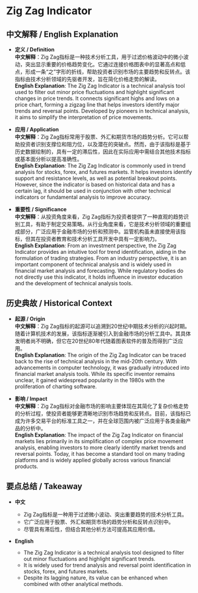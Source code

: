 # Zig Zag Indicator

## 中文解释 / English Explanation

* **定义 / Definition**  
  **中文解释**：Zig Zag指标是一种技术分析工具，用于过滤价格波动中的微小波动，突出显示重要的价格趋势变化。它通过连接价格图表中的显著高点和低点，形成一条“之”字形的折线，帮助投资者识别市场的主要趋势和反转点。该指标由技术分析领域的先驱者开发，旨在简化价格走势的解读。  
  **English Explanation**: The Zig Zag Indicator is a technical analysis tool used to filter out minor price fluctuations and highlight significant changes in price trends. It connects significant highs and lows on a price chart, forming a zigzag line that helps investors identify major trends and reversal points. Developed by pioneers in technical analysis, it aims to simplify the interpretation of price movements.

* **应用 / Application**  
  **中文解释**：Zig Zag指标常用于股票、外汇和期货市场的趋势分析。它可以帮助投资者识别支撑位和阻力位，以及潜在的突破点。然而，由于该指标是基于历史数据绘制的，具有一定的滞后性，因此在实际应用中需结合其他技术指标或基本面分析以提高准确性。  
  **English Explanation**: The Zig Zag Indicator is commonly used in trend analysis for stocks, forex, and futures markets. It helps investors identify support and resistance levels, as well as potential breakout points. However, since the indicator is based on historical data and has a certain lag, it should be used in conjunction with other technical indicators or fundamental analysis to improve accuracy.

* **重要性 / Significance**  
  **中文解释**：从投资角度来看，Zig Zag指标为投资者提供了一种直观的趋势识别工具，有助于制定交易策略。从行业角度来看，它是技术分析领域的重要组成部分，广泛应用于金融市场的分析和预测中。监管机构虽未直接使用该指标，但其在投资者教育和技术分析工具开发中具有一定影响力。  
  **English Explanation**: From an investment perspective, the Zig Zag Indicator provides an intuitive tool for trend identification, aiding in the formulation of trading strategies. From an industry perspective, it is an important component of technical analysis and is widely used in financial market analysis and forecasting. While regulatory bodies do not directly use this indicator, it holds influence in investor education and the development of technical analysis tools.

## 历史典故 / Historical Context

* **起源 / Origin**  
  **中文解释**：Zig Zag指标的起源可以追溯到20世纪中期技术分析的兴起时期。随着计算机技术的发展，该指标逐渐被引入到金融市场的分析工具中。其具体发明者尚不明确，但它在20世纪80年代随着图表软件的普及而得到广泛应用。  
  **English Explanation**: The origin of the Zig Zag Indicator can be traced back to the rise of technical analysis in the mid-20th century. With advancements in computer technology, it was gradually introduced into financial market analysis tools. While its specific inventor remains unclear, it gained widespread popularity in the 1980s with the proliferation of charting software.

* **影响 / Impact**  
  **中文解释**：Zig Zag指标对金融市场的影响主要体现在其简化了复杂价格走势的分析过程，使投资者能够更清晰地识别市场趋势和反转点。目前，该指标已成为许多交易平台的标准工具之一，并在全球范围内被广泛应用于各类金融产品的分析中。  
  **English Explanation**: The impact of the Zig Zag Indicator on financial markets lies primarily in its simplification of complex price movement analysis, enabling investors to more clearly identify market trends and reversal points. Today, it has become a standard tool on many trading platforms and is widely applied globally across various financial products.

## 要点总结 / Takeaway

* **中文**  
  - Zig Zag指标是一种用于过滤微小波动、突出重要趋势的技术分析工具。  
  - 它广泛应用于股票、外汇和期货市场的趋势分析和反转点识别中。  
  - 尽管具有滞后性，但结合其他分析方法可提高其应用价值。

* **English**  
  - The Zig Zag Indicator is a technical analysis tool designed to filter out minor fluctuations and highlight significant trends.  
  - It is widely used for trend analysis and reversal point identification in stocks, forex, and futures markets.  
  - Despite its lagging nature, its value can be enhanced when combined with other analytical methods.
